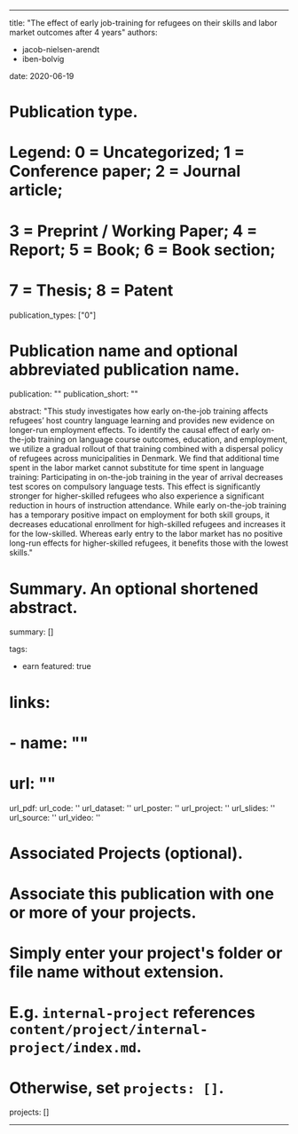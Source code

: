 
---
title: "The effect of early job-training for refugees on their skills and labor market outcomes after 4 years"
authors: 
- jacob-nielsen-arendt
- iben-bolvig

date: 2020-06-19

# Publication type.
# Legend: 0 = Uncategorized; 1 = Conference paper; 2 = Journal article;
# 3 = Preprint / Working Paper; 4 = Report; 5 = Book; 6 = Book section;
# 7 = Thesis; 8 = Patent
publication_types: ["0"]

# Publication name and optional abbreviated publication name.
publication: ""
publication_short: ""

abstract: "This study investigates how early on-the-job training affects refugees’ host country language learning and provides new evidence on longer-run employment effects. To identify the causal effect of early on-the-job training on language course outcomes, education, and employment, we utilize a gradual rollout of that training combined with a dispersal policy of refugees across municipalities in Denmark. We find that additional time spent in the labor market cannot substitute for time spent in language training: Participating in on-the-job training in the year of arrival decreases test scores on compulsory language tests. This effect is significantly stronger for higher-skilled refugees who also experience a significant reduction in hours of instruction attendance. While early on-the-job training has a temporary positive impact on employment for both skill groups, it decreases educational enrollment for high-skilled refugees and increases it for the low-skilled. Whereas early entry to the labor market has no positive long-run effects for higher-skilled refugees, it benefits those with the lowest skills."

# Summary. An optional shortened abstract.
summary: []

tags:
- earn
featured: true

# links:
# - name: ""
#   url: ""
url_pdf: 
url_code: ''
url_dataset: ''
url_poster: ''
url_project: ''
url_slides: ''
url_source: ''
url_video: ''

# Associated Projects (optional).
#   Associate this publication with one or more of your projects.
#   Simply enter your project's folder or file name without extension.
#   E.g. `internal-project` references `content/project/internal-project/index.md`.
#   Otherwise, set `projects: []`.
projects: []

---
